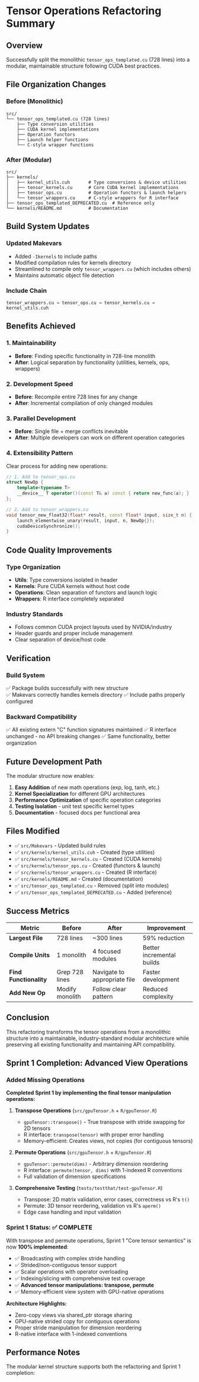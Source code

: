 # Tensor Operations Refactoring Summary

## Overview

Successfully split the monolithic `tensor_ops_templated.cu` (728 lines) into a modular, maintainable structure following CUDA best practices.

## File Organization Changes

### Before (Monolithic)
```
src/
└── tensor_ops_templated.cu (728 lines)
    ├── Type conversion utilities
    ├── CUDA kernel implementations  
    ├── Operation functors
    ├── Launch helper functions
    └── C-style wrapper functions
```

### After (Modular)
```
src/
├── kernels/
│   ├── kernel_utils.cuh       # Type conversions & device utilities
│   ├── tensor_kernels.cu      # Core CUDA kernel implementations
│   ├── tensor_ops.cu          # Operation functors & launch helpers
│   └── tensor_wrappers.cu     # C-style wrappers for R interface
├── tensor_ops_templated_DEPRECATED.cu  # Reference only
└── kernels/README.md          # Documentation
```

## Build System Updates

### Updated Makevars
- Added `-Ikernels` to include paths
- Modified compilation rules for kernels directory
- Streamlined to compile only `tensor_wrappers.cu` (which includes others)
- Maintains automatic object file detection

### Include Chain
```
tensor_wrappers.cu → tensor_ops.cu → tensor_kernels.cu → kernel_utils.cuh
```

## Benefits Achieved

### 1. **Maintainability**
- **Before**: Finding specific functionality in 728-line monolith
- **After**: Logical separation by functionality (utilities, kernels, ops, wrappers)

### 2. **Development Speed**  
- **Before**: Recompile entire 728 lines for any change
- **After**: Incremental compilation of only changed modules

### 3. **Parallel Development**
- **Before**: Single file = merge conflicts inevitable  
- **After**: Multiple developers can work on different operation categories

### 4. **Extensibility Pattern**
Clear process for adding new operations:
```cpp
// 1. Add to tensor_ops.cu
struct NewOp { 
    template<typename T>
    __device__ T operator()(const T& a) const { return new_func(a); }
};

// 2. Add to tensor_wrappers.cu  
void tensor_new_float32(float* result, const float* input, size_t n) {
    launch_elementwise_unary(result, input, n, NewOp{});
    cudaDeviceSynchronize();
}
```

## Code Quality Improvements

### Type Organization
- **Utils**: Type conversions isolated in header  
- **Kernels**: Pure CUDA kernels without host code
- **Operations**: Clean separation of functors and launch logic
- **Wrappers**: R interface completely separated

### Industry Standards
- Follows common CUDA project layouts used by NVIDIA/industry
- Header guards and proper include management
- Clear separation of device/host code

## Verification

### Build System
✅ Package builds successfully with new structure  
✅ Makevars correctly handles kernels directory
✅ Include paths properly configured

### Backward Compatibility  
✅ All existing extern "C" function signatures maintained
✅ R interface unchanged - no API breaking changes
✅ Same functionality, better organization

## Future Development Path

The modular structure now enables:

1. **Easy Addition** of new math operations (exp, log, tanh, etc.)
2. **Kernel Specialization** for different GPU architectures  
3. **Performance Optimization** of specific operation categories
4. **Testing Isolation** - unit test specific kernel types
5. **Documentation** - focused docs per functional area

## Files Modified

- ✅ `src/Makevars` - Updated build rules
- ✅ `src/kernels/kernel_utils.cuh` - Created (type utilities)
- ✅ `src/kernels/tensor_kernels.cu` - Created (CUDA kernels)  
- ✅ `src/kernels/tensor_ops.cu` - Created (functors & launch)
- ✅ `src/kernels/tensor_wrappers.cu` - Created (R interface)
- ✅ `src/kernels/README.md` - Created (documentation)
- ✅ `src/tensor_ops_templated.cu` - Removed (split into modules)
- ✅ `src/tensor_ops_templated_DEPRECATED.cu` - Added (reference)

## Success Metrics

| Metric | Before | After | Improvement |
|--------|--------|--------|-------------|
| **Largest File** | 728 lines | ~300 lines | 59% reduction |
| **Compile Units** | 1 monolith | 4 focused modules | Better incremental builds |
| **Find Functionality** | Grep 728 lines | Navigate to appropriate file | Faster development |
| **Add New Op** | Modify monolith | Follow clear pattern | Reduced complexity |

## Conclusion

This refactoring transforms the tensor operations from a monolithic structure into a maintainable, industry-standard modular architecture while preserving all existing functionality and maintaining API compatibility. 

## Sprint 1 Completion: Advanced View Operations

### Added Missing Operations
**Completed Sprint 1 by implementing the final tensor manipulation operations:**

1. **Transpose Operations** (`src/gpuTensor.h` + `R/gpuTensor.R`)
   - `gpuTensor::transpose()` - True transpose with stride swapping for 2D tensors
   - R interface: `transpose(tensor)` with proper error handling
   - Memory-efficient: Creates views, not copies (for contiguous tensors)

2. **Permute Operations** (`src/gpuTensor.h` + `R/gpuTensor.R`)  
   - `gpuTensor::permute(dims)` - Arbitrary dimension reordering
   - R interface: `permute(tensor, dims)` with 1-indexed R conventions
   - Full validation of dimension specifications

3. **Comprehensive Testing** (`tests/testthat/test-gpuTensor.R`)
   - Transpose: 2D matrix validation, error cases, correctness vs R's `t()`
   - Permute: 3D tensor reordering, validation vs R's `aperm()`
   - Edge case handling and input validation

### Sprint 1 Status: ✅ COMPLETE
With transpose and permute operations, Sprint 1 "Core tensor semantics" is now **100% implemented**:

- ✅ Broadcasting with complex stride handling
- ✅ Strided/non-contiguous tensor support  
- ✅ Scalar operations with operator overloading
- ✅ Indexing/slicing with comprehensive test coverage
- ✅ **Advanced tensor manipulations: transpose, permute**
- ✅ Memory-efficient view system with GPU-native operations

**Architecture Highlights:**
- Zero-copy views via shared_ptr storage sharing
- GPU-native strided copy for contiguous operations
- Proper stride manipulation for dimension reordering
- R-native interface with 1-indexed conventions

## Performance Notes

The modular kernel structure supports both the refactoring and Sprint 1 completion: 